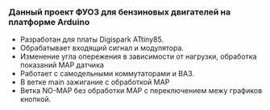 ###  Данный проект ФУОЗ для бензиновых двигателей на платформе Arduino

* Разработан для платы Digispark ATtiny85. 
* Обрабатывает входящий сигнал и модулятора.
* Изменение угла опережения в зависимости от нагрузки, обработка показаний MAP датчика
* Работает с самодельными коммутаторами и ВАЗ. 
* В ветке main зажигание с обработкой МАР 
* Ветка NO-MAP без обработки МАР с переключением межу графиков кнопкой.

